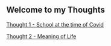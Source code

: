 ## Welcome to my Thoughts

[Thought 1 - School at the time of Covid](giacomotampella.github.io/Thoughts/school_covid.html)

[Thought 2 - Meaning of Life]()
